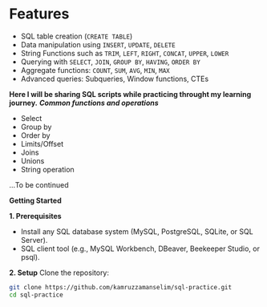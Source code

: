 # **Features**
- SQL table creation (`CREATE TABLE`)
- Data manipulation using `INSERT`, `UPDATE`, `DELETE`
- String Functions such as `TRIM`, `LEFT`, `RIGHT`, `CONCAT`, `UPPER`, `LOWER`
- Querying with `SELECT`, `JOIN`, `GROUP BY`, `HAVING`, `ORDER BY`
- Aggregate functions: `COUNT`, `SUM`, `AVG`, `MIN`, `MAX`
- Advanced queries: Subqueries, Window functions, CTEs

**Here I will be sharing SQL scripts while practicing throught my learning journey.**
***Common functions and operations***
- Select
- Group by
- Order by
- Limits/Offset
- Joins
- Unions
- String operation

...To be continued

**Getting Started**

**1. Prerequisites**
- Install any SQL database system (MySQL, PostgreSQL, SQLite, or SQL Server).
- SQL client tool (e.g., MySQL Workbench, DBeaver, Beekeeper Studio, or psql).

**2. Setup**
Clone the repository:
```bash
git clone https://github.com/kamruzzamanselim/sql-practice.git
cd sql-practice
